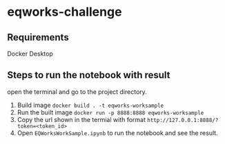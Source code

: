 # eqworks-challenge

## Requirements
Docker Desktop

## Steps to run the notebook with result
open the terminal and go to the project directory.
1. Build image `docker build . -t eqworks-worksample`
2. Run the built image `docker run -p 8888:8888 eqworks-worksample`
3. Copy the url shown in the termial with format `http://127.0.0.1:8888/?token=<token_id>`
4. Open `EQWorksWorkSample.ipynb` to run the notebook and see the result.

